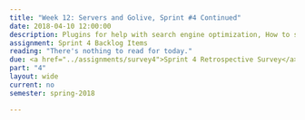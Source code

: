 ```yaml
---
title: "Week 12: Servers and Golive, Sprint #4 Continued"
date: 2018-04-10 12:00:00
description: Plugins for help with search engine optimization, How to set up a web server and make a site live, Weekly Scrum, Sprint Review 4 (Stakeholder can attend) on Thursday, Sprint Retrospective 4
assignment: Sprint 4 Backlog Items
reading: "There's nothing to read for today."
due: <a href="../assignments/survey4">Sprint 4 Retrospective Survey</a>
part: "4"
layout: wide
current: no
semester: spring-2018

---
```

